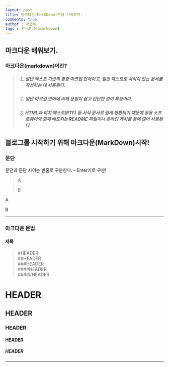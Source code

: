 ```yaml
---
layout: post
title: 마크다운(MarkDown)부터 시작하자.
comments: true
author : 박종복
tags : [마크다운,markdown]
---
```


## 마크다운 배워보기.
### 마크다운(markdown)이란?
> 1. ##### 일반 텍스트 기반의 경량 마크업 언어이고, 일반 텍스트로 서식이 있는 문서를 작성하는 데 사용된다.  
> 2. ##### 일반 마크업 언어에 비해 문법이 쉽고 간단한 것이 특징이다.  
> 3. ##### HTML과 리치 텍스트(RTF) 등 서식 문서로 쉽게 변환되기 때문에 응용 소프트웨어와 함께 배포되는 README 파일이나 온라인 게시물 등에 많이 사용된다.  

 블로그를 시작하기 위해 마크다운(MarkDown)시작!
---

### 문단
문단과 문단 사이는 빈줄로 구분한다. - Enter키로 구분!

> A
>
> B

A

B

---

### 마크다운 문법

#### 제목
> #HEADER  
> ##HEADER    
> ###HEADER    
> ####HEADER    
> #####HEADER    

# HEADER  
## HEADER  
### HEADER  
#### HEADER  
##### HEADER  

---


